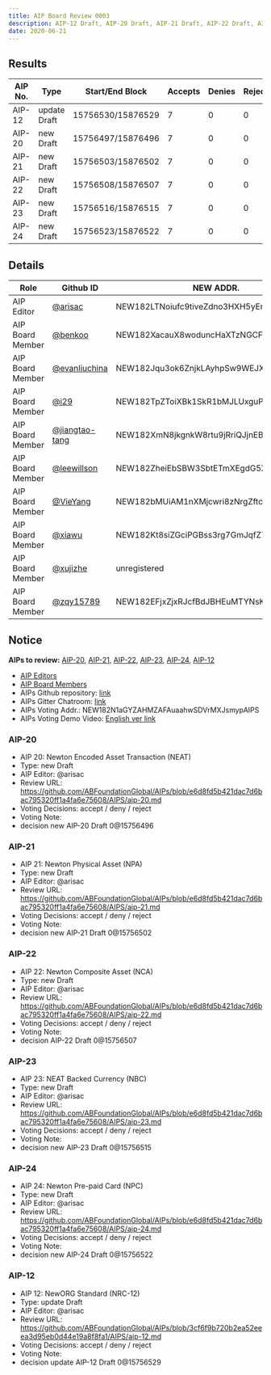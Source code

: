 ```yaml
---
title: AIP Board Review 0003
description: AIP-12 Draft, AIP-20 Draft, AIP-21 Draft, AIP-22 Draft, AIP-23 Draft, AIP-24 Draft
date: 2020-06-21
---
```


## Results

| AIP No. | Type         | Start/End Block   | Accepts | Denies | Rejects | Result |
| ------- | ------------ | ----------------- | ------- | ------ | ------- | ------ |
| AIP-12  | update Draft | 15756530/15876529 | 7       | 0      | 0       | Accept |
| AIP-20  | new Draft    | 15756497/15876496 | 7       | 0      | 0       | Accept |
| AIP-21  | new Draft    | 15756503/15876502 | 7       | 0      | 0       | Accept |
| AIP-22  | new Draft    | 15756508/15876507 | 7       | 0      | 0       | Accept |
| AIP-23  | new Draft    | 15756516/15876515 | 7       | 0      | 0       | Accept |
| AIP-24  | new Draft    | 15756523/15876522 | 7       | 0      | 0       | Accept |

## Details

| Role             | Github ID                                          | NEW ADDR.                               | AIP-12                                                                                                                               | AIP-20                                                                                                                            | AIP-21                                                                                                                            | AIP-22                                                                                                                            | AIP-23                                                                                                                            | AIP-24                                                                                                                            |
| ---------------- | -------------------------------------------------- | --------------------------------------- | ------------------------------------------------------------------------------------------------------------------------------------ | --------------------------------------------------------------------------------------------------------------------------------- | --------------------------------------------------------------------------------------------------------------------------------- | --------------------------------------------------------------------------------------------------------------------------------- | --------------------------------------------------------------------------------------------------------------------------------- | --------------------------------------------------------------------------------------------------------------------------------- |
| AIP Editor       | [@arisac](https://github.com/arisac)               | NEW182LTNoiufc9tiveZdno3HXH5yEmUURKUiac | update Draft [NewExplorer](https://explorer.newtonproject.org/tx/0xc6560fbaa537f3903d369b8e9e094e92ffd6c6318a633ba2f9966667e36057f3) | new Draft [NewExplorer](https://explorer.newtonproject.org/tx/0x180855f091f9abe07136f27b64cd5715d29a8ff67f07b00f33cbccf4b2cbbb60) | new Draft [NewExplorer](https://explorer.newtonproject.org/tx/0x640b156e96ccb9b777fd7b20bef3086c1c2389cb19c36ead2651a9497b2034e5) | new Draft [NewExplorer](https://explorer.newtonproject.org/tx/0x120c00b13abc8c0b2bfb9c5e91dc61f7f70595567ea6e475c8ee265a4b024250) | new Draft [NewExplorer](https://explorer.newtonproject.org/tx/0xc38c10bd70381368143f8965b0371d8872b2c9cd1b2db8fe5ccc7833ed0b75f2) | new Draft [NewExplorer](https://explorer.newtonproject.org/tx/0x7fd10c1e94100efab283c35722cc40bb012702930ed52c8ce1c24a66cabf696b) |
| AIP Board Member | [@benkoo](https://github.com/benkoo)               | NEW182XacauX8woduncHaXTzNGCFnk7B15z34hi | Accept [NewExplorer](https://explorer.newtonproject.org/tx/0xb49828fbb0de73a1ace8aaa6d96e805c6800f9da368dd65bf7b91b3e5d90da87)       | Accept [NewExplorer](https://explorer.newtonproject.org/tx/0xaff33f8b5430c70d4bf9d42bf0444554e5b1c4627e1af899af291c7483c8398e)    | Accept [NewExplorer](https://explorer.newtonproject.org/tx/0x97128736547c564a71773bd16c901c18550e327c93c5f84d224327f701f4e790)    | Accept [NewExplorer](https://explorer.newtonproject.org/tx/0x347b79811026313c6809f1ecfd8d7c496db199453bc131b9b7729cddc52c6deb)    | Accept [NewExplorer](https://explorer.newtonproject.org/tx/0x71454af88e289b3c7472bc6a9ed4c8dd450c0025a2c036d834e262d7b0249aac)    | Accept [NewExplorer](https://explorer.newtonproject.org/tx/0xd3f41a1844fe7af062ebcc1c4c63561b81178402bad377f4c0eca806a817c8d6)    |
| AIP Board Member | [@evanliuchina](https://github.com/evanliuchina)   | NEW182Jqu3ok6ZnjkLAyhpSw9WEJXhEwUYX4jLR | Accept [NewExplorer](https://explorer.newtonproject.org/tx/0x67aedb192476a31019adb03dabf3efa7ec41da09c8f325ba552c2a591a0b0419)       | Accept [NewExplorer](https://explorer.newtonproject.org/tx/0xe31a5161e27951cb22100ccbef46a55dc412b19e21aca8558e084cb6e70efa94)    | Accept [NewExplorer](https://explorer.newtonproject.org/tx/0x2ccc1b17a7b889734f68a23a6edb08988fd69cf3be7b8ec5edfca5d22d3c738a)    | Accept [NewExplorer](https://explorer.newtonproject.org/tx/0x8b5c76d4d5dc7706a575093df312220b28fd141e0bfc52553a60dca2998a0f41)    | Accept [NewExplorer](https://explorer.newtonproject.org/tx/0xd0bb44ba4fc07896984e5568e56579e67944c801a1c75d6eed70adea9cb71a17)    | Accept [NewExplorer](https://explorer.newtonproject.org/tx/0x18f626bfb6b696afddb5ce1a86ed011a9d79b4a5cbef396a3039c3ac03b306ea)    |
| AIP Board Member | [@i29](https://github.com/i29)                     | NEW182TpZToiXBk1SkR1bMJLUxguPxFsZciz123 | Accept [NewExplorer](https://explorer.newtonproject.org/tx/0xaa8f3f53b4314dc7b5e8b5ca41ea642c13eb2e42611168fe4378bfc520cf5776)       | Accept [NewExplorer](https://explorer.newtonproject.org/tx/0xb1da5722965b02c3669073fec1daa2e4bb5b562bdd5eed2d3c4277d9148c3936)    | Accept [NewExplorer](https://explorer.newtonproject.org/tx/0xdf1d621844979a1d6e13405df1fc221ff2b558bf784c2763a434240ec319e7a8)    | Accept [NewExplorer](https://explorer.newtonproject.org/tx/0x1eff9b91baf6ec510e46ca03a41ad4b6032025d0c3fc17e2a8b748b2b7a32909)    | Accept [NewExplorer](https://explorer.newtonproject.org/tx/0xd775d1a530d4ad9c6dd580e80a35fda9e3d76e8124a85acbb0a1bebcb0c24afc)    | Accept [NewExplorer](https://explorer.newtonproject.org/tx/0xaff584335657cd7661d7403274339a1d5b240a43ff63e1d69554e727c20b6030)    |
| AIP Board Member | [@jiangtao-tang](https://github.com/jiangtao-tang) | NEW182XmN8jkgnkW8rtu9jRriQJjnEBXSbZZuHJ | Accept [NewExplorer](https://explorer.newtonproject.org/tx/0xd0c08e305ee58947e4cd56129d400f1b8552b5474994e6c279515668d7e0aa82)       | Accept [NewExplorer](https://explorer.newtonproject.org/tx/0xca994f80c67c4dee3ccf6c85fc4fa2679ebf42f7dee82ffdcd56ec9bf3d99113)    | Accept [NewExplorer](https://explorer.newtonproject.org/tx/0xc30b3a689c66f18230a9e2cb22815312a45224153f7bb8b88efe229001cdd68d)    | Accept [NewExplorer](https://explorer.newtonproject.org/tx/0xb8cf6f00ea9a808b044832683d51a243546411efec091f35e8d02dc9fd616017)    | Accept [NewExplorer](https://explorer.newtonproject.org/tx/0xad6759f168194b09a1babe52733ef024e6c267fd5cc5053cb5e1233581536ad5)    | Accept [NewExplorer](https://explorer.newtonproject.org/tx/0x5219b334ad91262790734a4fb32bbd4d4486329246b14359289f681a20557372)    |
| AIP Board Member | [@leewillson](https://github.com/leewillson)       | NEW182ZheiEbSBW3SbtETmXEgdG5X9GvFuLRun2 | Accept [NewExplorer](https://explorer.newtonproject.org/tx/0x18a74713f946a892f9d636455710e8e0fbb87e496f47414eb5a776fc90b5ed78)       | Accept [NewExplorer](https://explorer.newtonproject.org/tx/0x16e86fe7202e6bd000743d61e42828275858c94fe28a8b441d27fbc1757d42b2)    | Accept [NewExplorer](https://explorer.newtonproject.org/tx/0xa5436fad3a1e438f612b1bca8dea53bea7e768abff25bbcadd7812f4073e6911)    | Accept [NewExplorer](https://explorer.newtonproject.org/tx/0x79ec516cad09162d33c4d082587ba984448d692ad91a28bf0dede53d04cfe2e4)    | Accept [NewExplorer](https://explorer.newtonproject.org/tx/0x76e2586afd61d0c9b070b71017e5f0ed4ce7ae3a612302241339e3ad4ad8787e)    | Accept [NewExplorer](https://explorer.newtonproject.org/tx/0x6816a6788b7f37ae136efcba2afc4d953037498189ce9dbdb45d52d1374a223b)    |
| AIP Board Member | [@VieYang](https://github.com/VieYang)             | NEW182bMUiAM1nXMjcwri8zNrgZftcnPJc1uVie | Accept [NewExplorer](https://explorer.newtonproject.org/tx/0x08b32bb9158711618e70bce928ca3be92abbeaa2ef716228f18fddbb74f8619e)       | Accept [NewExplorer](https://explorer.newtonproject.org/tx/0xb2dfba133125296e6d298e1617bbe56c7150c6a0a1ac4f7deef91a09f6ce40d2)    | Accept [NewExplorer](https://explorer.newtonproject.org/tx/0x56ed2239688e35500c3dc381508409fff751a84e19e4a2c3126d4fa69ed862f9)    | Accept [NewExplorer](https://explorer.newtonproject.org/tx/0xe2b20282a330ad0fe330ef8767982ef5710240634407bac92c47e515e410e641)    | Accept [NewExplorer](https://explorer.newtonproject.org/tx/0xd82e46b2260b38be9ee1737e8dab8db5d1f3a7950d89908ffc60a9bc4b37ed0a)    | Accept [NewExplorer](https://explorer.newtonproject.org/tx/0xe22890b0b5fb0fbb168f8acbf10a14d7677c47938795510af13cda337173d7d1)    |
| AIP Board Member | [@xiawu](https://github.com/xiawu)                 | NEW182Kt8siZGciPGBss3rg7GmJqfZ7CUafVUHH |                                                                                                                                      |                                                                                                                                   |                                                                                                                                   |                                                                                                                                   |                                                                                                                                   |                                                                                                                                   |
| AIP Board Member | [@xujizhe](https://github.com/xujizhe)             | unregistered                            |                                                                                                                                      |                                                                                                                                   |                                                                                                                                   |                                                                                                                                   |                                                                                                                                   |                                                                                                                                   |
| AIP Board Member | [@zqy15789](https://github.com/zqy15789)           | NEW182EFjxZjxRJcfBdJBHEuMTYNsK7RLTFeiiJ | Accept [NewExplorer](https://explorer.newtonproject.org/tx/0x0bdf869d5f56948b4cae590eb4ace321a47174eeeba4b0a1ca705c995011a2b8)       | Accept [NewExplorer](https://explorer.newtonproject.org/tx/0xafe304c44d23eadabcab56d3610fee271f89406f77ca5df124acda12d35a63db)    | Accept [NewExplorer](https://explorer.newtonproject.org/tx/0x7919f8935c40162bcce063e0fd0e444c461d364968b2bf49b6332ecf40f01d9b)    | Accept [NewExplorer](https://explorer.newtonproject.org/tx/0x0feecf12d60f62527ebb9facf2e757f8a534baa9b7028d9acbe78ff8500edbe5)    | Accept [NewExplorer](https://explorer.newtonproject.org/tx/0x8797983ed00dd06232670ed69224a21e6192b5ef4859edc2badab778ceca24ce)    | Accept [NewExplorer](https://explorer.newtonproject.org/tx/0xa4b6b38efba3b706d0e2c26b3d8f689bb8fc562484d5c7cbefde880524832353)    |

## Notice

**AIPs to review:** [AIP-20](#aip-20), [AIP-21](#aip-21), [AIP-22](#aip-22), [AIP-23](#aip-23), [AIP-24](#aip-24), [AIP-12](#aip-12)

- [AIP Editors](https://github.com/ABFoundationGlobal/AIPs/wiki/AIP-Review-Process)
- [AIP Board Members](https://github.com/ABFoundationGlobal/AIPs/wiki/AIP-Review-Process)
- AIPs Github repository: [link](https://github.com/ABFoundationGlobal/AIPs)
- AIPs Gitter Chatroom: [link](https://gitter.im/ABFoundationGlobal/AIPs)
- AIPs Voting Addr.: NEW182N1aGYZAHMZAFAuaahwSDVrMXJsmypAIPS
- AIPs Voting Demo Video: [English ver link](https://s3.ap-east-1.amazonaws.com/f.d.w.newton.bio/v/aip-voting-demo-01-en.mp4)

### AIP-20

- AIP 20: Newton Encoded Asset Transaction (NEAT)
- Type: new Draft
- AIP Editor: @arisac
- Review URL: https://github.com/ABFoundationGlobal/AIPs/blob/e6d8fd5b421dac7d6bac795320ff1a4fa6e75608/AIPS/aip-20.md
- Voting Decisions: accept / deny / reject
- Voting Note:
- decision new AIP-20 Draft 0@15756496

### AIP-21

- AIP 21: Newton Physical Asset (NPA)
- Type: new Draft
- AIP Editor: @arisac
- Review URL: https://github.com/ABFoundationGlobal/AIPs/blob/e6d8fd5b421dac7d6bac795320ff1a4fa6e75608/AIPS/aip-21.md
- Voting Decisions: accept / deny / reject
- Voting Note:
- decision new AIP-21 Draft 0@15756502

### AIP-22

- AIP 22: Newton Composite Asset (NCA)
- Type: new Draft
- AIP Editor: @arisac
- Review URL: https://github.com/ABFoundationGlobal/AIPs/blob/e6d8fd5b421dac7d6bac795320ff1a4fa6e75608/AIPS/aip-22.md
- Voting Decisions: accept / deny / reject
- Voting Note:
- decision AIP-22 Draft 0@15756507

### AIP-23

- AIP 23: NEAT Backed Currency (NBC)
- Type: new Draft
- AIP Editor: @arisac
- Review URL: https://github.com/ABFoundationGlobal/AIPs/blob/e6d8fd5b421dac7d6bac795320ff1a4fa6e75608/AIPS/aip-23.md
- Voting Decisions: accept / deny / reject
- Voting Note:
- decision new AIP-23 Draft 0@15756515

### AIP-24

- AIP 24: Newton Pre-paid Card (NPC)
- Type: new Draft
- AIP Editor: @arisac
- Review URL: https://github.com/ABFoundationGlobal/AIPs/blob/e6d8fd5b421dac7d6bac795320ff1a4fa6e75608/AIPS/aip-24.md
- Voting Decisions: accept / deny / reject
- Voting Note:
- decision new AIP-24 Draft 0@15756522

### AIP-12

- AIP 12: NewORG Standard (NRC-12)
- Type: update Draft
- AIP Editor: @arisac
- Review URL: https://github.com/ABFoundationGlobal/AIPs/blob/3cf6f9b720b2ea52eeea3d95eb0d44e19a8f8fa1/AIPS/aip-12.md
- Voting Decisions: accept / deny / reject
- Voting Note:
- decision update AIP-12 Draft 0@15756529
